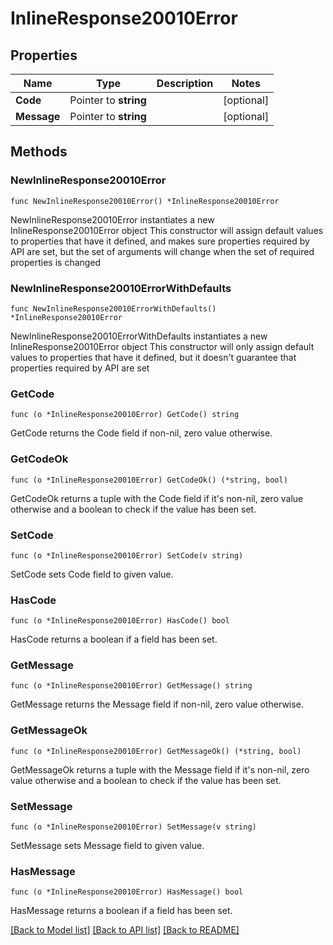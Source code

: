 # InlineResponse20010Error

## Properties

Name | Type | Description | Notes
------------ | ------------- | ------------- | -------------
**Code** | Pointer to **string** |  | [optional] 
**Message** | Pointer to **string** |  | [optional] 

## Methods

### NewInlineResponse20010Error

`func NewInlineResponse20010Error() *InlineResponse20010Error`

NewInlineResponse20010Error instantiates a new InlineResponse20010Error object
This constructor will assign default values to properties that have it defined,
and makes sure properties required by API are set, but the set of arguments
will change when the set of required properties is changed

### NewInlineResponse20010ErrorWithDefaults

`func NewInlineResponse20010ErrorWithDefaults() *InlineResponse20010Error`

NewInlineResponse20010ErrorWithDefaults instantiates a new InlineResponse20010Error object
This constructor will only assign default values to properties that have it defined,
but it doesn't guarantee that properties required by API are set

### GetCode

`func (o *InlineResponse20010Error) GetCode() string`

GetCode returns the Code field if non-nil, zero value otherwise.

### GetCodeOk

`func (o *InlineResponse20010Error) GetCodeOk() (*string, bool)`

GetCodeOk returns a tuple with the Code field if it's non-nil, zero value otherwise
and a boolean to check if the value has been set.

### SetCode

`func (o *InlineResponse20010Error) SetCode(v string)`

SetCode sets Code field to given value.

### HasCode

`func (o *InlineResponse20010Error) HasCode() bool`

HasCode returns a boolean if a field has been set.

### GetMessage

`func (o *InlineResponse20010Error) GetMessage() string`

GetMessage returns the Message field if non-nil, zero value otherwise.

### GetMessageOk

`func (o *InlineResponse20010Error) GetMessageOk() (*string, bool)`

GetMessageOk returns a tuple with the Message field if it's non-nil, zero value otherwise
and a boolean to check if the value has been set.

### SetMessage

`func (o *InlineResponse20010Error) SetMessage(v string)`

SetMessage sets Message field to given value.

### HasMessage

`func (o *InlineResponse20010Error) HasMessage() bool`

HasMessage returns a boolean if a field has been set.


[[Back to Model list]](../README.md#documentation-for-models) [[Back to API list]](../README.md#documentation-for-api-endpoints) [[Back to README]](../README.md)


